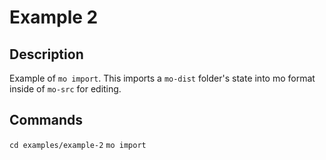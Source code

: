 # Example 2

## Description

Example of `mo import`. This imports a `mo-dist` folder's state into mo format inside of `mo-src` for editing.

## Commands

`cd examples/example-2`
`mo import`